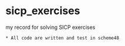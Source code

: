 # sicp_exercises
my record for solving SICP exercises

`* All code are written and test in scheme48`
